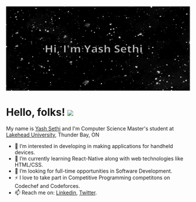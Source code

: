 <p align="center">
<!-- ![img](https://github.com/ysethi92/ysethi92/blob/main/banner.gif) -->
<img src="https://github.com/ysethi92/ysethi92/blob/main/banner.gif" width="700" height="230"/>

# **Hello, folks! <img src="https://github.com/TheDudeThatCode/TheDudeThatCode/blob/master/Assets/Hi.gif" width="29px">**
My name is [Yash Sethi](https://ysethi92.github.io/) and I'm Computer Science Master's student at [Lakehead University](https://www.lakeheadu.ca/), Thunder Bay, ON
- 👀 I’m interested in developing in making applications for handheld devices.
- 🌱 I’m currently learning React-Native along with web technologies like HTML/CSS.
- 💞️ I’m looking for full-time opportunities in Software Development. 
- ⚡ I love to take part in Competitive Programming competitons on Codechef and Codeforces. 
- 📫 Reach me on: [Linkedin](https://www.linkedin.com/in/ysethi92/), [Twitter](https://www.twitter.com/ysethi92/).
</p>
